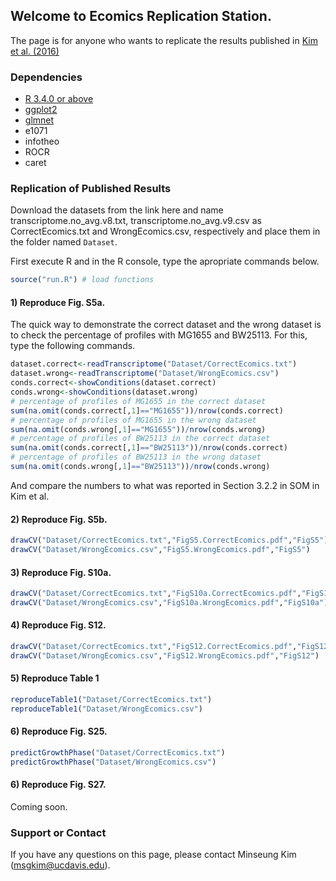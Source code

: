 ## Welcome to Ecomics Replication Station.

The page is for anyone who wants to replicate the results published in [Kim et al. (2016)](https://www.nature.com/articles/ncomms13090)

### Dependencies

- [R 3.4.0 or above](https://www.r-project.org/)
- [ggplot2](http://ggplot2.org/)
- [glmnet](https://cran.r-project.org/web/packages/glmnet/index.html)
- e1071
- infotheo
- ROCR
- caret

### Replication of Published Results

Download the datasets from the link here and name transcriptome.no_avg.v8.txt, transcriptome.no_avg.v9.csv as CorrectEcomics.txt and WrongEcomics.csv, respectively and place them in the folder named <code>Dataset</code>.

First execute R and in the R console, type the apropriate commands below.

```R
source("run.R") # load functions
```

#### 1) Reproduce Fig. S5a.

The quick way to demonstrate the correct dataset and the wrong dataset is to check the percentage of profiles with MG1655 and BW25113. For this, type the following commands.  

```R
dataset.correct<-readTranscriptome("Dataset/CorrectEcomics.txt")
dataset.wrong<-readTranscriptome("Dataset/WrongEcomics.csv")
conds.correct<-showConditions(dataset.correct)
conds.wrong<-showConditions(dataset.wrong)
# percentage of profiles of MG1655 in the correct dataset
sum(na.omit(conds.correct[,1]=="MG1655"))/nrow(conds.correct)
# percentage of profiles of MG1655 in the wrong dataset
sum(na.omit(conds.wrong[,1]=="MG1655"))/nrow(conds.wrong)
# percentage of profiles of BW25113 in the correct dataset
sum(na.omit(conds.correct[,1]=="BW25113"))/nrow(conds.correct)
# percentage of profiles of BW25113 in the wrong dataset
sum(na.omit(conds.wrong[,1]=="BW25113"))/nrow(conds.wrong) 
```

And compare the numbers to what was reported in Section 3.2.2 in SOM in Kim et al.

#### 2) Reproduce Fig. S5b.

```R
drawCV("Dataset/CorrectEcomics.txt","FigS5.CorrectEcomics.pdf","FigS5")
drawCV("Dataset/WrongEcomics.csv","FigS5.WrongEcomics.pdf","FigS5")
```

#### 3) Reproduce Fig. S10a.

```R
drawCV("Dataset/CorrectEcomics.txt","FigS10a.CorrectEcomics.pdf","FigS10a")
drawCV("Dataset/WrongEcomics.csv","FigS10a.WrongEcomics.pdf","FigS10a")
```

#### 4) Reproduce Fig. S12.

```R
drawCV("Dataset/CorrectEcomics.txt","FigS12.CorrectEcomics.pdf","FigS12")
drawCV("Dataset/WrongEcomics.csv","FigS12.WrongEcomics.pdf","FigS12")
```

#### 5) Reproduce Table 1

```R
reproduceTable1("Dataset/CorrectEcomics.txt")
reproduceTable1("Dataset/WrongEcomics.csv")
```

#### 6) Reproduce Fig. S25.

```R
predictGrowthPhase("Dataset/CorrectEcomics.txt")
predictGrowthPhase("Dataset/WrongEcomics.csv")
```

#### 6) Reproduce Fig. S27.

Coming soon.

### Support or Contact

If you have any questions on this page, please contact Minseung Kim (msgkim@ucdavis.edu).

